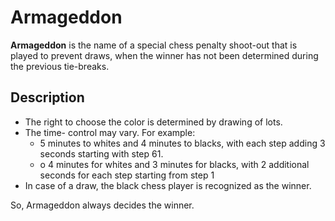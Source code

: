 # Armageddon

**Armageddon** is the name of a special chess penalty shoot-out that is played to prevent draws, when the winner has not been determined during the previous tie-breaks.

## Description

- The right to choose the color is determined by drawing of lots.
- The time- control may vary. For example:
  - 5 minutes to whites and 4 minutes to blacks, with each step adding 3 seconds starting with step 61.
  - o 4 minutes for whites and 3 minutes for blacks, with 2 additional seconds for each step starting from step 1
- In case of a draw, the black chess player is recognized as the winner.

So, Armageddon always decides the winner.
